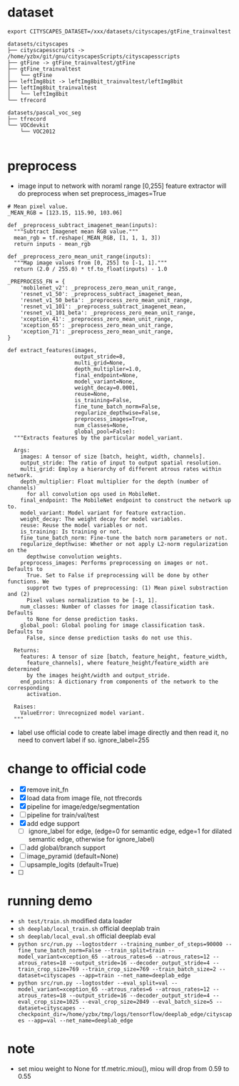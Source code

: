 # dataset
```
export CITYSCAPES_DATASET=/xxx/datasets/cityscapes/gtFine_trainvaltest

datasets/cityscapes
├── cityscapesscripts -> /home/yzbx/git/gnu/cityscapesScripts/cityscapesscripts
├── gtFine -> gtFine_trainvaltest/gtFine
├── gtFine_trainvaltest
│   └── gtFine
├── leftImg8bit -> leftImg8bit_trainvaltest/leftImg8bit
├── leftImg8bit_trainvaltest
│   └── leftImg8bit
└── tfrecord

datasets/pascal_voc_seg
├── tfrecord
└── VOCdevkit
    └── VOC2012
    
```

# preprocess
- image
input to network with noraml range [0,255]
feature extractor will do preprocess when set preprocess_images=True

```
# Mean pixel value.
_MEAN_RGB = [123.15, 115.90, 103.06]

def _preprocess_subtract_imagenet_mean(inputs):
  """Subtract Imagenet mean RGB value."""
  mean_rgb = tf.reshape(_MEAN_RGB, [1, 1, 1, 3])
  return inputs - mean_rgb

def _preprocess_zero_mean_unit_range(inputs):
  """Map image values from [0, 255] to [-1, 1]."""
  return (2.0 / 255.0) * tf.to_float(inputs) - 1.0

_PREPROCESS_FN = {
    'mobilenet_v2': _preprocess_zero_mean_unit_range,
    'resnet_v1_50': _preprocess_subtract_imagenet_mean,
    'resnet_v1_50_beta': _preprocess_zero_mean_unit_range,
    'resnet_v1_101': _preprocess_subtract_imagenet_mean,
    'resnet_v1_101_beta': _preprocess_zero_mean_unit_range,
    'xception_41': _preprocess_zero_mean_unit_range,
    'xception_65': _preprocess_zero_mean_unit_range,
    'xception_71': _preprocess_zero_mean_unit_range,
}

def extract_features(images,
                     output_stride=8,
                     multi_grid=None,
                     depth_multiplier=1.0,
                     final_endpoint=None,
                     model_variant=None,
                     weight_decay=0.0001,
                     reuse=None,
                     is_training=False,
                     fine_tune_batch_norm=False,
                     regularize_depthwise=False,
                     preprocess_images=True,
                     num_classes=None,
                     global_pool=False):
  """Extracts features by the particular model_variant.

  Args:
    images: A tensor of size [batch, height, width, channels].
    output_stride: The ratio of input to output spatial resolution.
    multi_grid: Employ a hierarchy of different atrous rates within network.
    depth_multiplier: Float multiplier for the depth (number of channels)
      for all convolution ops used in MobileNet.
    final_endpoint: The MobileNet endpoint to construct the network up to.
    model_variant: Model variant for feature extraction.
    weight_decay: The weight decay for model variables.
    reuse: Reuse the model variables or not.
    is_training: Is training or not.
    fine_tune_batch_norm: Fine-tune the batch norm parameters or not.
    regularize_depthwise: Whether or not apply L2-norm regularization on the
      depthwise convolution weights.
    preprocess_images: Performs preprocessing on images or not. Defaults to
      True. Set to False if preprocessing will be done by other functions. We
      supprot two types of preprocessing: (1) Mean pixel substraction and (2)
      Pixel values normalization to be [-1, 1].
    num_classes: Number of classes for image classification task. Defaults
      to None for dense prediction tasks.
    global_pool: Global pooling for image classification task. Defaults to
      False, since dense prediction tasks do not use this.

  Returns:
    features: A tensor of size [batch, feature_height, feature_width,
      feature_channels], where feature_height/feature_width are determined
      by the images height/width and output_stride.
    end_points: A dictionary from components of the network to the corresponding
      activation.

  Raises:
    ValueError: Unrecognized model variant.
  """
```

- label
use official code to create label image directly and then read it, no need to convert label if so. 
ignore_label=255

# change to official code
- [x] remove init_fn
- [x] load data from image file, not tfrecords
- [x] pipeline for image/edge/segmentation
- [ ] pipeline for train/val/test
- [x] add edge support
    - [ ] ignore_label for edge, (edge=0 for semantic edge, edge=1 for dilated semantic edge, otherwise for ignore_label)
- [ ] add global/branch support
- [ ] image_pyramid (default=None)
- [ ] upsample_logits (default=True)
- [ ]

# running demo
- ```sh test/train.sh``` modified data loader
- ```sh deeplab/local_train.sh``` official deeplab train
- ```sh deeplab/local_eval.sh``` official deeplab eval
- ```python src/run.py --logtostderr --training_number_of_steps=90000 --fine_tune_batch_norm=False --train_split=train --model_variant=xception_65 --atrous_rates=6 --atrous_rates=12 --atrous_rates=18 --output_stride=16 --decoder_output_stride=4 --train_crop_size=769 --train_crop_size=769 --train_batch_size=2 --dataset=cityscapes --app=train --net_name=deeplab_edge```
- ```python src/run.py --logtostder --eval_split=val --model_variant=xception_65 --atrous_rates=6 --atrous_rates=12 --atrous_rates=18 --output_stride=16 --decoder_output_stride=4 --eval_crop_size=1025 --eval_crop_size=2049 --eval_batch_size=5 --dataset=cityscapes --checkpoint_dir=/home/yzbx/tmp/logs/tensorflow/deeplab_edge/cityscapes --app=val --net_name=deeplab_edge```

# note
- set miou weight to None for tf.metric.miou(), miou will drop from 0.59 to 0.55
